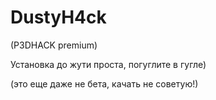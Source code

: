 # DustyH4ck
(P3DHACK premium)

Установка до жути проста, погуглите в гугле)

(это еще даже не бета, качать не советую!)
